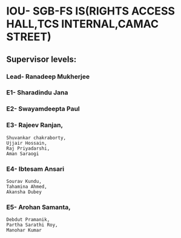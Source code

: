 # IOU- SGB-FS IS(RIGHTS ACCESS HALL,TCS INTERNAL,CAMAC STREET)

## Supervisor levels:
### Lead- Ranadeep Mukherjee
### E1- Sharadindu Jana
### E2- Swayamdeepta Paul
### E3- Rajeev Ranjan,
    Shuvankar chakraborty,
    Ujjair Hossain,
    Raj Priyadarshi,
    Aman Saraogi
### E4- Ibtesam Ansari
    Sourav Kundu,
    Tahamina Ahmed,
    Akansha Dubey
### E5- Arohan Samanta,
    Debdut Pramanik,
    Partha Sarathi Roy,
    Manohar Kumar

